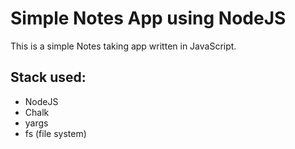 # Simple Notes App using NodeJS

This is a simple Notes taking app written in JavaScript.

## Stack used:

- NodeJS
- Chalk
- yargs
- fs (file system)
